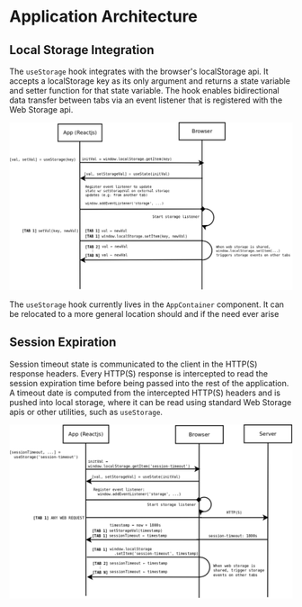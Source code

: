 # Application Architecture

## Local Storage Integration
The `useStorage` hook integrates with the browser's localStorage api.
It accepts a localStorage key as its only argument and returns a state
variable and setter function for that state variable. The hook enables
bidirectional data transfer between tabs via an event listener that
is registered with the Web Storage api.


![Sequence Diagram for useStorage](images/useStorage.png)

The `useStorage` hook currently lives in the `AppContainer` component. It
can be relocated to a more general location should and if the need
ever arise

## Session Expiration
Session timeout state is communicated to the client in the HTTP(S)
response headers. Every HTTP(S) response is intercepted to read the
session expiration time before being passed into the rest of the
application. A timeout date is computed from the intercepted HTTP(S)
headers and is pushed into local storage, where it can be read using
standard Web Storage apis or other utilities, such as `useStorage`.


![Sequence Diagram for session expiration](images/sessionExpiration.png)


